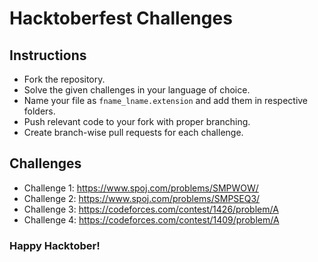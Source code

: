 # Hacktoberfest Challenges

## Instructions
- Fork the repository.
- Solve the given challenges in your language of choice.
- Name your file as `fname_lname.extension` and add them in respective folders.
- Push relevant code to your fork with proper branching.
- Create branch-wise pull requests for each challenge.

## Challenges
- Challenge 1: https://www.spoj.com/problems/SMPWOW/
- Challenge 2: https://www.spoj.com/problems/SMPSEQ3/
- Challenge 3: https://codeforces.com/contest/1426/problem/A
- Challenge 4: https://codeforces.com/contest/1409/problem/A

### Happy Hacktober!